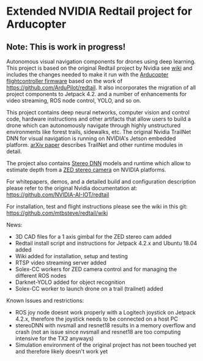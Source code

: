 # Extended NVIDIA Redtail project for Arducopter

## Note: This is work in progress!
Autonomous visual navigation components for drones using deep learning.
This project is based on the original Redtail project by Nvidia see [wiki](https://github.com/NVIDIA-Jetson/redtail/wiki) and includes the changes needed to make it run with the [Arducopter flightcontroller firmware](http://ardupilot.org/copter/) based on the work of https://github.com/ArduPilot/redtail. It also incorporates the migration of all project components to Jetpack 4.2. and a number of enhancements for video streaming, ROS node control, YOLO, and so on.

This project contains deep neural networks, computer vision and control code, hardware instructions and other artifacts that allow users to build a drone which can autonomously navigate through highly unstructured environments like forest trails, sidewalks, etc. The original Nvidia TrailNet DNN for visual navigation is running on NVIDIA's Jetson embedded platform. [arXiv paper](https://arxiv.org/abs/1705.02550) describes TrailNet and other runtime modules in detail.

The project also contains [Stereo DNN](../master/stereoDNN/) models and runtime which allow to estimate depth from a [ZED stereo camera](https://www.stereolabs.com/zed/) on NVIDIA platforms.

For whitepapers, demos, and a detailed build and configuration description please refer to the original Nvidia documentation at: https://github.com/NVIDIA-AI-IOT/redtail

For installation, test and flight instructions please see the wiki in this git: https://github.com/mtbsteve/redtail/wiki 


News:
- 3D CAD files for a 1 axis gimbal for the ZED stereo cam added
- Redtail install script and instructions for Jetpack 4.2.x and Ubuntu 18.04 added
- Wiki added for installation, setup and testing
- RTSP video streaming server added
- Solex-CC workers for ZED camera control and for managing the different ROS nodes
- Darknet-YOLO added for object recognition
- Solex-CC worker to launch drone on a trail (trailnet) added

Known Issues and restrictions:
- ROS joy node doesnt work properly with a Logitech joystick on Jetpack 4.2.x, therefore the joystick needs to be connected on a host PC
- stereoDNN with nvsmall and resnet18 results in a memory overflow and crash (not an issue since nvsmall and resnet18 are too computing intensive for the TX2 anyways)
- Simulation environment of the original project has not been touched yet and therefore likely doesn't work yet
